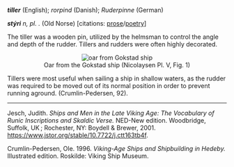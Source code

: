  
**_tiller_** (English); _rorpind_ (Danish); _Ruderpinne_ (German)

_**stýri** n, pl. ._ (Old Norse) [citations: [prose](https://onp.ku.dk/onp/onp.php?o76543)/[poetry](https://lexiconpoeticum.org/m.php?p=lemma&i=80522)]  

  The tiller was a wooden pin, utilized by the helmsman to control the angle and depth of the rudder. Tillers and rudders were often highly decorated.    

<div align="center">
  
  ![oar from Gokstad ship](../images/)  
  Oar from the Gokstad ship (Nicolaysen Pl. V, Fig. 1)

</div>

  Tillers were most useful when sailing a ship in shallow waters, as the rudder was required to be moved out of its normal position in order to prevent running aground.  (Crumlin-Pedersen, 92).   

---

  Jesch, Judith. _Ships and Men in the Late Viking Age: The Vocabulary of Runic Inscriptions and Skaldic Verse._ NED-New edition. Woodbridge, Suffolk, UK ; Rochester, NY: 
Boydell & Brewer, 2001. https://www.jstor.org/stable/10.7722/j.ctt163tb4f.


  Crumlin-Pedersen, Ole. 1996. _Viking-Age Ships and Shipbuilding in Hedeby._ Illustrated edition. Roskilde: Viking Ship Museum.



